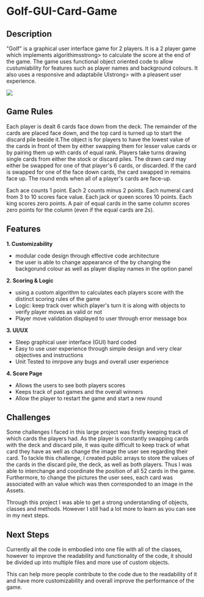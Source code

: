 # Golf-GUI-Card-Game

## Description
"Golf" is a graphical user interface game for 2 players. It is a 2 player game which implements algorithimsstrong> to calculate the score at the end of the game. The game uses functional object oriented code to allow custumiability for features such as player names and background colours. It also uses a responsive and adaptabile UIstrong> with a pleasent user experience.



![](http://dhruvshah.tech/img/projects/golf-game-mockup.png)


## Game Rules 
Each player is dealt 6 cards face down from the deck. The remainder of the cards are placed face down, and the top card is turned up to start the discard pile beside it.The object is for players to have the lowest value of the cards in front of them by either swapping them for lesser value cards or by pairing them up with cards of equal rank. Players take turns drawing single cards from either the stock or discard piles. The drawn card may either be swapped for one of that player's 6 cards, or discarded. If the card is swapped for one of the face down cards, the card swapped in remains face up. The round ends when all of a player's cards are face-up.

Each ace counts 1 point.
Each 2 counts minus 2 points.
Each numeral card from 3 to 10 scores face value.
Each jack or queen scores 10 points.
Each king scores zero points.
A pair of equal cards in the same column scores zero points for the column (even if the equal cards are 2s).

## Features 


**1. Customizability** 
  * modular code design through effective code architecture 
  * the user is able to change appearance of the by changing the backgorund colour as well as player display names in the option panel 

**2. Scoring & Logic** 
  * using a custom algorithm to calculates each players score with the distinct scoring rules of the game 
  * Logic: keep track over which player's turn it is along with objects to verify player moves as valid or not 
  * Player move validation displayed to user through error message box 

**3. UI/UX** 
  * Sleep graphical user interface (GUI) hard coded 
  * Easy to use user experience through simple design and very clear objectives and instructions 
  * Unit Tested to imrpove any bugs and overall user experience 
 
**4. Score Page** 
  * Allows the users to see both players scores 
  * Keeps track of past games and the overall winners 
  * Allow the player to restart the game and start a new round 
  
  
## Challenges 

Some challenges I faced in this large project was firstly keeping track of which cards the players had. As the player is constantly swapping cards with the deck and discard pile, it was quite difficult to keep track of what card they have as well as change the image the user see regarding their card. To tackle this challenge, I created public arrays to store the values of the cards in the discard pile, the deck, as well as both players. Thus I was able to interchange and coordinate the position of all 52 cards in the game. Furthermore, to change the pictures the user sees, each card was associated with an <Int> value which was then corresponded to an image in the Assets. 

Through this project I was able to get a strong understanding of objects, classes and methods. However I still had a lot more to learn as you can see in my next steps. 

## Next Steps 

Currently all the code in embodied into one file with all of the classes, however to improve the readability and functionality of the code, it should be divided up into multiple files and more use of custom objects. 

This can help more people  contribute to the code due to the readability of it and have more customizability and overall improve the performance of the game. 
